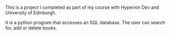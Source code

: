 This is a project I completed as part of my course with Hyperion Dev and 
University of Edinburgh.

It is a python program that accesses an SQL database. The user can search
for, add or delete books.
